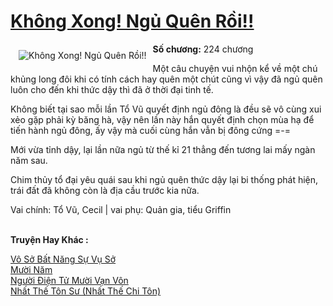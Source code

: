 <a href="https://utruyen.com/khong-xong-ngu-quen-roi/18995/" title="Không Xong! Ngủ Quên Rồi!!"><h1>Không Xong! Ngủ Quên Rồi!!</h1></a><div style="display:table"><img align="right" style="float: left; padding: 10px;" src="https://utruyen.com/images/story/200x260/khong-xong-ngu-quen-roi.jpg" alt="Không Xong! Ngủ Quên Rồi!!"><b>Số chương:</b> 224 chương<p></p>Một câu chuyện vui nhộn kể về một chú khủng long đôi khi có tính cách hay quên một chút cũng vì vậy đã ngủ quên luôn cho đến khi thức dậy thì đã ở thời đại tinh tế.<p></p>Không biết tại sao mỗi lần Tổ Vũ quyết định ngủ đông là đều sẽ vô cùng xui xẻo gặp phải kỳ băng hà, vậy nên lần này hắn quyết định chọn mùa hạ để tiến hành ngủ đông, ấy vậy mà cuối cùng hắn vẫn bị đông cứng =-=<p></p>Mới vừa tỉnh dậy, lại lần nữa ngủ từ thế kỉ 21 thẳng đến tương lai mấy ngàn năm sau.<p></p>Chim thủy tổ đại yêu quái sau khi ngủ quên thức dậy lại bi thống phát hiện, trái đất đã không còn là địa cầu trước kia nữa.<p></p>Vai chính: Tổ Vũ, Cecil | vai phụ: Quản gia, tiểu Griffin</div><p><br><b>Truyện Hay Khác :</b></p><a href="https://utruyen.com/vo-so-bat-nang-su-vu-so/24869/" alt="Vô Sở Bất Năng Sự Vụ Sở">Vô Sở Bất Năng Sự Vụ Sở</a><br/><a href="https://github.com/quanluxury/ngontinh_sac/tree/master/truyenhay/19012/" alt="Mười Năm">Mười Năm</a><br/><a href="https://github.com/quanluxury/dammy/tree/master/truyenhay/24633/" alt="Người Điện Tử Mười Vạn Vôn">Người Điện Tử Mười Vạn Vôn</a><br/><a href="https://github.com/quanluxury/ngontinhhot/tree/master/truyenhay/17556/" alt="Nhất Thế Tôn Sư (Nhất Thế Chi Tôn)">Nhất Thế Tôn Sư (Nhất Thế Chi Tôn)</a><br/>